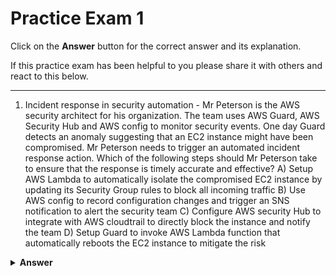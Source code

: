 # Practice Exam 1

Click on the **Answer** button for the correct answer and its explanation.

If this practice exam has been helpful to you please share it with others and react to this below.

---

1. Incident response in security automation - Mr Peterson is the AWS security architect for his organization. The team uses AWS Guard, AWS Security Hub and AWS config to monitor security events. One day Guard detects an anomaly suggesting that an EC2 instance might have been compromised. Mr Peterson needs to trigger an automated incident response action. Which of the following steps should Mr Peterson take to ensure that the response is timely accurate and effective?
A) Setup AWS Lambda to automatically isolate the compromised EC2 instance by updating its Security Group rules to block all incoming traffic
B) Use AWS config to record configuration changes and trigger an SNS notification to alert the security team
C) Configure AWS security Hub to integrate with AWS cloudtrail to directly block the instance and notify the team
D) Setup Guard to invoke AWS Lambda function that automatically reboots the EC2 instance to mitigate the risk

<details markdown=1><summary markdown='span'><b>Answer</b></summary> Correct Answer(s): A
Explanation: The best approach for Mr Peterson is to configure AWS Lambda to isolate the compromised EC2 instance automatically by adjusting its Security Group rules to block incoming traffic. This step immediately halts further communication with the instance, mitigating potential damage. AWS Lambda can be triggered by Guard findings, allowing for an automated and timely response. AWS Guard detects suspicious activity and can invoke Lambda functions in response to specific findings, allowing automatic isolation of the affected instance. AWS config tracks configuration changes but it doesn't take direct action like isolating an instance. AWS security hub consolidates security findings but is not designed to block instances directly without additional tools like Lambda. Rebooting an instance is not an appropriate response to a compromised EC2 instance as rebooting does not necessarily remove the threat.
</details>
